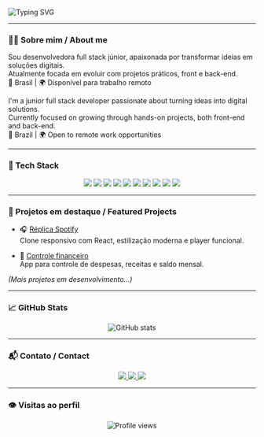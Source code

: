 <!-- Banner animado bilíngue com emojis -->
![Typing SVG](https://readme-typing-svg.demolab.com?font=Fira+Code&size=24&duration=3000&pause=1000&color=F720D4&center=true&vCenter=true&width=500&lines=👩‍💻+Olá%2C+sou+a+Luzia+Ana!;🚀+Dev+em+evolução;✨+Bem-vindo+ao+meu+GitHub!;👩‍💻+Hi%2C+I'm+Luzia+Ana!;🚀+Dev+in+progress;🌟+Welcome+to+my+GitHub!)

---

### 🧑‍💻 Sobre mim / About me

Sou desenvolvedora full stack júnior, apaixonada por transformar ideias em soluções digitais.  
Atualmente focada em evoluir com projetos práticos, front e back-end.  
📍 Brasil | 🌍 Disponível para trabalho remoto

I'm a junior full stack developer passionate about turning ideas into digital solutions.  
Currently focused on growing through hands-on projects, both front-end and back-end.  
📍 Brazil | 🌍 Open to remote work opportunities

---

### 🧰 Tech Stack

<p align="center">
  <img src="https://img.shields.io/badge/JavaScript-black?style=for-the-badge&logo=javascript&logoColor=F7DF1E" />
  <img src="https://img.shields.io/badge/React-black?style=for-the-badge&logo=react&logoColor=61DAFB" />
  <img src="https://img.shields.io/badge/Node.js-black?style=for-the-badge&logo=node.js&logoColor=339933" />
  <img src="https://img.shields.io/badge/Python-black?style=for-the-badge&logo=python&logoColor=3776AB" />
  <img src="https://img.shields.io/badge/PostgreSQL-black?style=for-the-badge&logo=postgresql&logoColor=white" />
  <img src="https://img.shields.io/badge/MongoDB-black?style=for-the-badge&logo=mongodb&logoColor=47A248" />
  <img src="https://img.shields.io/badge/HTML5-black?style=for-the-badge&logo=html5&logoColor=E34F26" />
  <img src="https://img.shields.io/badge/CSS3-black?style=for-the-badge&logo=css3&logoColor=1572B6" />
  <img src="https://img.shields.io/badge/Git-black?style=for-the-badge&logo=git&logoColor=F05032" />
  <img src="https://img.shields.io/badge/GitHub-black?style=for-the-badge&logo=github&logoColor=white" />
</p>

---

### 🚀 Projetos em destaque / Featured Projects

- 🎧 [Réplica Spotify](https://github.com/LuziaAnaJS/deploy-projeto-replica-spotify)  
  Clone responsivo com React, estilização moderna e player funcional.

- 💸 [Controle financeiro](https://github.com/LuziaAnaJS/controle-financeiro)  
  App para controle de despesas, receitas e saldo mensal.

_(Mais projetos em desenvolvimento...)_

---

### 📈 GitHub Stats

<p align="center">
  <img src="https://github-readme-stats.vercel.app/api?username=LuziaAnaJS&show_icons=true&theme=radical&hide_title=true&count_private=true&hide_border=true" alt="GitHub stats" />
</p>

---

### 📬 Contato / Contact

<p align="center">
  <a href="mailto:luzianajorge333@icloud.com">
    <img src="https://img.shields.io/badge/Email-black?style=for-the-badge&logo=gmail&logoColor=white" />
  </a>
  <a href="https://linkedin.com/in/luzia-ana-js" target="_blank">
    <img src="https://img.shields.io/badge/LinkedIn-black?style=for-the-badge&logo=linkedin&logoColor=0A66C2" />
  </a>
  <a href="https://github.com/LuziaAnaJS" target="_blank">
    <img src="https://img.shields.io/badge/GitHub-black?style=for-the-badge&logo=github&logoColor=white" />
  </a>
</p>

---

### 👁️ Visitas ao perfil

<p align="center">
  <img src="https://komarev.com/ghpvc/?username=LuziaAnaJS&style=flat-square&color=F720D4" alt="Profile views" />
</p>
